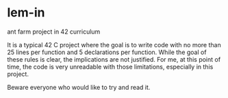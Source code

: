 # lem-in

ant farm project in 42 curriculum

It is a typical 42 C project where the goal is to write code with no more than 25 lines per function and 5 declarations per function. While the goal of these rules is clear, the implications are not justified. For me, at this point of time, the code is very unreadable with those limitations, especially in this project.

Beware everyone who would like to try and read it.
